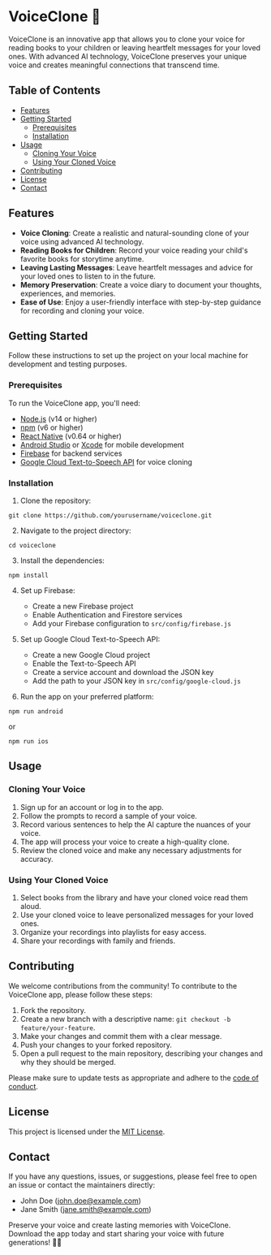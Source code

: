 # VoiceClone 🎤

VoiceClone is an innovative app that allows you to clone your voice for reading books to your children or leaving heartfelt messages for your loved ones. With advanced AI technology, VoiceClone preserves your unique voice and creates meaningful connections that transcend time.

## Table of Contents
- [Features](#features)
- [Getting Started](#getting-started)
  - [Prerequisites](#prerequisites)
  - [Installation](#installation)
- [Usage](#usage)
  - [Cloning Your Voice](#cloning-your-voice)
  - [Using Your Cloned Voice](#using-your-cloned-voice)
- [Contributing](#contributing)
- [License](#license)
- [Contact](#contact)

## Features

- **Voice Cloning**: Create a realistic and natural-sounding clone of your voice using advanced AI technology.
- **Reading Books for Children**: Record your voice reading your child's favorite books for storytime anytime.
- **Leaving Lasting Messages**: Leave heartfelt messages and advice for your loved ones to listen to in the future.
- **Memory Preservation**: Create a voice diary to document your thoughts, experiences, and memories.
- **Ease of Use**: Enjoy a user-friendly interface with step-by-step guidance for recording and cloning your voice.

## Getting Started

Follow these instructions to set up the project on your local machine for development and testing purposes.

### Prerequisites

To run the VoiceClone app, you'll need:

- [Node.js](https://nodejs.org/) (v14 or higher)
- [npm](https://www.npmjs.com/) (v6 or higher)
- [React Native](https://reactnative.dev/) (v0.64 or higher)
- [Android Studio](https://developer.android.com/studio) or [Xcode](https://developer.apple.com/xcode/) for mobile development
- [Firebase](https://firebase.google.com/) for backend services
- [Google Cloud Text-to-Speech API](https://cloud.google.com/text-to-speech) for voice cloning

### Installation

1. Clone the repository:

```
git clone https://github.com/yourusername/voiceclone.git
```

2. Navigate to the project directory:

```
cd voiceclone
```

3. Install the dependencies:

```
npm install
```

4. Set up Firebase:
   - Create a new Firebase project
   - Enable Authentication and Firestore services
   - Add your Firebase configuration to `src/config/firebase.js`

5. Set up Google Cloud Text-to-Speech API:
   - Create a new Google Cloud project
   - Enable the Text-to-Speech API
   - Create a service account and download the JSON key
   - Add the path to your JSON key in `src/config/google-cloud.js`

6. Run the app on your preferred platform:

```
npm run android
```
or
```
npm run ios
```

## Usage

### Cloning Your Voice

1. Sign up for an account or log in to the app.
2. Follow the prompts to record a sample of your voice.
3. Record various sentences to help the AI capture the nuances of your voice.
4. The app will process your voice to create a high-quality clone.
5. Review the cloned voice and make any necessary adjustments for accuracy.

### Using Your Cloned Voice

1. Select books from the library and have your cloned voice read them aloud.
2. Use your cloned voice to leave personalized messages for your loved ones.
3. Organize your recordings into playlists for easy access.
4. Share your recordings with family and friends.

## Contributing

We welcome contributions from the community! To contribute to the VoiceClone app, please follow these steps:

1. Fork the repository.
2. Create a new branch with a descriptive name: `git checkout -b feature/your-feature`.
3. Make your changes and commit them with a clear message.
4. Push your changes to your forked repository.
5. Open a pull request to the main repository, describing your changes and why they should be merged.

Please make sure to update tests as appropriate and adhere to the [code of conduct](CODE_OF_CONDUCT.md).

## License

This project is licensed under the [MIT License](LICENSE).

## Contact

If you have any questions, issues, or suggestions, please feel free to open an issue or contact the maintainers directly:

- John Doe (john.doe@example.com)
- Jane Smith (jane.smith@example.com)

Preserve your voice and create lasting memories with VoiceClone. Download the app today and start sharing your voice with future generations! 🎤💖
